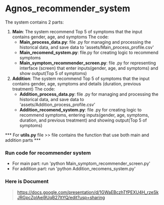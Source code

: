 # Agnos_recommender_system
The system contains 2 parts:
1. **Main**: The system recommend Top 5 of symptoms that the input contains gender, age, and symptoms
   The code:
   - **Main_process_data.py**: file .py for managing and processing the historical data, and save data to 'assets/Main_process_profile.csv'
   - **Main_recomend_system.py**: file.py for creating logic to recommend symptoms
   - **Main_symptom_recommender_screen.py**: file .py for representing interface (screen) that enter inputs(gender, age, and symptoms) and show output(Top 5 of symptoms)
2. **Addition**: The system recommend Top 5 of symptoms that the input contains gender, age, symptoms and details (duration, previous treatment)
   The code:
   - **Addition_process_data.py**: file .py for managing and processing the historical data, and save data to 'assets/Addition_process_profile.csv'
   - **Addition_recomend_system.py**: file .py for creating logic to recommend symptoms, entering inputs(gender, age, symptoms, duration, and previous treatment) and showing output(Top 5 of symptoms)

*** For **utils.py** file >> file contains the function that use both main and addition parts ***

### Run code for recommender system
- For main part: run 'python Main_symptom_recommender_screen.py'
- For addition part: run 'python Addition_recomens_system.py'

### Here is Document
> https://docs.google.com/presentation/d/1GWaEBczhTfPEXU4H_rzeSkJRGpcZplAej9UqB27ltYQ/edit?usp=sharing
